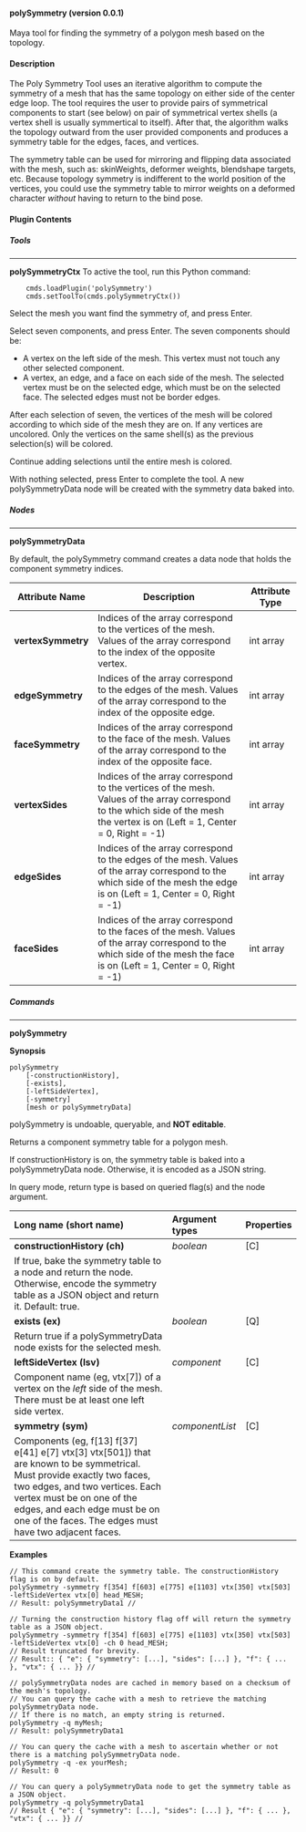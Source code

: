 #### polySymmetry (version 0.0.1)
Maya tool for finding the symmetry of a polygon mesh based on the topology.

#### Description
The Poly Symmetry Tool uses an iterative algorithm to compute the symmetry of a mesh that has the same topology on either side of the center edge loop. The tool requires the user to provide pairs of symmetrical components to start (see below) on pair of symmetrical vertex shells (a vertex shell is usually symmertical to itself). After that, the algorithm walks the topology outward from the user provided components and produces a symmetry table for the edges, faces, and vertices.

The symmetry table can be used for mirroring and flipping data associated with the mesh, such as: skinWeights, deformer weights, blendshape targets, etc. Because topology symmetry is indifferent to the world position of the vertices, you could use the symmetry table to mirror weights on a deformed character *without* having to return to the bind pose.

#### Plugin Contents

##### Tools
------------
**polySymmetryCtx**
To active the tool, run this Python command: 
```
    cmds.loadPlugin('polySymmetry')
    cmds.setToolTo(cmds.polySymmetryCtx())
```

Select the mesh you want find the symmetry of, and press Enter.

Select seven components, and press Enter. The seven components should be:
  * A vertex on the left side of the mesh. This vertex must not touch any other selected component.
  * A vertex, an edge, and a face on each side of the mesh. 
    The selected vertex must be on the selected edge, which must be on the 
    selected face. The selected edges must not be border edges.

After each selection of seven, the vertices of the mesh will be colored 
according to which side of the mesh they are on. If any vertices are 
uncolored. Only the vertices on the same shell(s) as the previous 
selection(s) will be colored.

Continue adding selections until the entire mesh is colored.

With nothing selected, press Enter to complete the tool. A new 
polySymmetryData node will be created with the symmetry data baked into.
    
##### Nodes
------------
**polySymmetryData**
  
  By default, the polySymmetry command creates a data node that holds the component symmetry indices.

  Attribute Name | Description | Attribute Type 
  -------------- | -------------- | --------------
  **vertexSymmetry** | Indices of the array correspond to the vertices of the mesh. Values of the array correspond to the index of the opposite vertex. | int array   
  **edgeSymmetry** | Indices of the array correspond to the edges of the mesh. Values of the array correspond to the index of the opposite edge. | int array   
  **faceSymmetry** | Indices of the array correspond to the face of the mesh. Values of the array correspond to the index of the opposite face. | int array  
  **vertexSides** | Indices of the array correspond to the vertices of the mesh. Values of the array correspond to the which side of the mesh the vertex is on (Left = 1, Center = 0, Right = -1) | int array
  **edgeSides** | Indices of the array correspond to the edges of the mesh. Values of the array correspond to the which side of the mesh the edge is on (Left = 1, Center = 0, Right = -1) | int array 
  **faceSides** | Indices of the array correspond to the faces of the mesh. Values of the array correspond to the which side of the mesh the face is on (Left = 1, Center = 0, Right = -1) | int array
  
##### Commands
------------
**polySymmetry**
    
**Synopsis**
```
polySymmetry 
    [-constructionHistory], 
    [-exists], 
    [-leftSideVertex], 
    [-symmetry]
    [mesh or polySymmetryData]
```

polySymmetry is undoable, queryable, and **NOT editable**.

Returns a component symmetry table for a polygon mesh.

If constructionHistory is on, the symmetry table is baked into a polySymmetryData node. Otherwise, it is encoded as a JSON string. 

In query mode, return type is based on queried flag(s) and the node argument.

**Long name (short name)** | Argument types | Properties
:-------------------------- | :-------------- | :----------
**constructionHistory (ch)** | *boolean* | [C]
    If true, bake the symmetry table to a node and return the node. Otherwise, encode the symmetry table as a JSON object and return it. Default: true. | |
**exists (ex)** | *boolean* | [Q]
Return true if a polySymmetryData node exists for the selected mesh.  | |
**leftSideVertex (lsv)** | *component* | [C]
Component name (eg, vtx[7]) of a vertex on the *left* side of the mesh. There must be at least one left side vertex. | |
**symmetry (sym)** | *componentList* | [C]
Components (eg, f[13] f[37] e[41] e[7] vtx[3] vtx[501]) that are known to be symmetrical. Must provide exactly two faces, two edges, and two vertices. Each vertex must be on one of the edges, and each edge must be on one of the faces. The edges must have two adjacent faces. | |

**Examples**
```
// This command create the symmetry table. The constructionHistory flag is on by default.
polySymmetry -symmetry f[354] f[603] e[775] e[1103] vtx[350] vtx[503] -leftSideVertex vtx[0] head_MESH;
// Result: polySymmetryData1 // 
```
```
// Turning the construction history flag off will return the symmetry table as a JSON object.
polySymmetry -symmetry f[354] f[603] e[775] e[1103] vtx[350] vtx[503] -leftSideVertex vtx[0] -ch 0 head_MESH;
// Result truncated for brevity.
// Result:: { "e": { "symmetry": [...], "sides": [...] }, "f": { ... }, "vtx": { ... }} //
```
```
// polySymmetryData nodes are cached in memory based on a checksum of the mesh's topology. 
// You can query the cache with a mesh to retrieve the matching polySymmetryData node.
// If there is no match, an empty string is returned.
polySymmetry -q myMesh;
// Result: polySymmetryData1
```
```
// You can query the cache with a mesh to ascertain whether or not there is a matching polySymmetryData node.
polySymmetry -q -ex yourMesh;
// Result: 0
```
```
// You can query a polySymmetryData node to get the symmetry table as a JSON object.
polySymmetry -q polySymmetryData1
// Result { "e": { "symmetry": [...], "sides": [...] }, "f": { ... }, "vtx": { ... }} //
```
